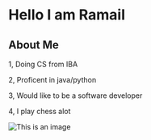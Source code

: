# Hello I am Ramail


## About Me

1, Doing CS from IBA

2, Proficent in java/python

3, Would like to be a software developer

4, I play chess alot


![This is an image](https://myoctocat.com/assets/images/base-octocat.svg)
